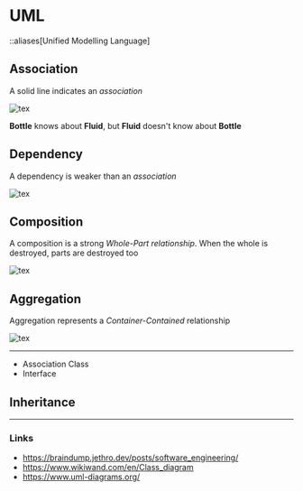 # UML

::aliases[Unified Modelling Language]

## Association

A solid line indicates an _association_

![tex](tex-images/uml-association.svg)

**Bottle** knows about **Fluid**, but **Fluid** doesn't know about **Bottle**

## Dependency

A dependency is weaker than an _association_

![tex](tex-images/uml-dependency.svg)

## Composition

A composition is a strong _Whole-Part relationship_. When the whole is destroyed, parts are destroyed too

![tex](tex-images/uml-composition.svg)

## Aggregation

Aggregation represents a *Container-Contained* relationship

![tex](tex-images/uml-aggregation.svg)

---

- Association Class
- Interface


## Inheritance


---

### Links

- https://braindump.jethro.dev/posts/software_engineering/
- https://www.wikiwand.com/en/Class_diagram
- https://www.uml-diagrams.org/